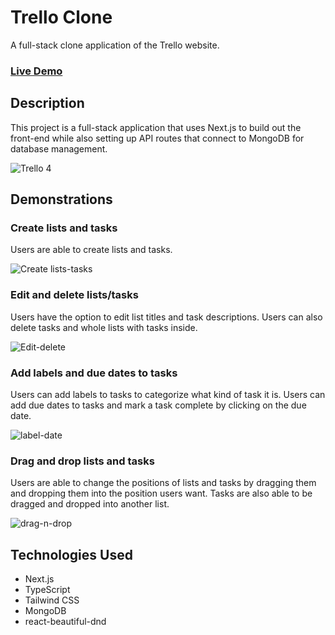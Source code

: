 # Trello Clone
A full-stack clone application of the Trello website.

### [Live Demo](https://trello-clone-travistn.vercel.app/)

## Description
This project is a full-stack application that uses Next.js to build out the front-end while also setting up API routes that connect to MongoDB for database management.

![Trello 4](https://github.com/travistn/trello-clone/assets/42354863/d2693cad-725c-4095-ba01-4f788ce1caec)

## Demonstrations

### Create lists and tasks
Users are able to create lists and tasks.

![Create lists-tasks](https://github.com/user-attachments/assets/ae251aa5-98c2-4dc2-9ec8-412a810bb2ec)

### Edit and delete lists/tasks
Users have the option to edit list titles and task descriptions. Users can also delete tasks and whole lists with tasks inside.

![Edit-delete](https://github.com/user-attachments/assets/524b4233-5d20-44dd-8dd9-d852d03b823f)

### Add labels and due dates to tasks
Users can add labels to tasks to categorize what kind of task it is. Users can add due dates to tasks and mark a task complete by clicking on the due date. 

![label-date](https://github.com/user-attachments/assets/db8fa08f-4893-4b9f-8c70-ee19f83e2a84)

### Drag and drop lists and tasks
Users are able to change the positions of lists and tasks by dragging them and dropping them into the position users want. Tasks are also able to be dragged and dropped into another list.

![drag-n-drop](https://github.com/user-attachments/assets/1f1ccdb7-b188-435b-bf70-761263ca152f)


## Technologies Used
* Next.js
* TypeScript
* Tailwind CSS
* MongoDB
* react-beautiful-dnd
